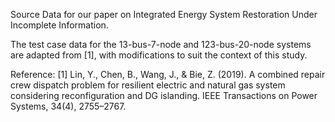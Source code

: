 Source Data for our paper on Integrated Energy System Restoration Under Incomplete Information.

The test case data for the 13-bus-7-node and 123-bus-20-node systems are adapted from [1], with modifications to suit the context of this study.

Reference:
[1] Lin, Y., Chen, B., Wang, J., & Bie, Z. (2019). A combined repair crew dispatch problem for resilient electric and natural gas system considering reconfiguration and DG islanding. IEEE Transactions on Power Systems, 34(4), 2755–2767.

